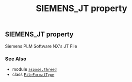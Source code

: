 ﻿---
title: SIEMENS_JT property
second_title: Aspose.3D for Python via .NET API References
description: 
type: docs
weight: 190
url: /python-net/aspose.threed/fileformattype/siemens_jt/
is_root: false
---

## SIEMENS_JT property


Siemens PLM Software NX's JT File

### See Also
* module [`aspose.threed`](../../)
* class [`FileFormatType`](/3d/python-net/aspose.threed/fileformattype)
